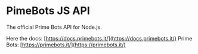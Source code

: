 # PimeBots JS API
The official Prime Bots API for Node.js.

Here the docs: [https://docs.primebots.it/](https://docs.primebots.it/)
Prime Bots: [https://primebots.it/](https://primebots.it/)